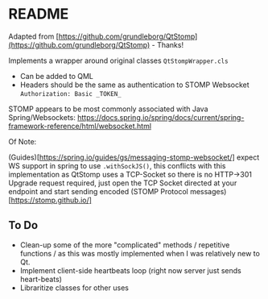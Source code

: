 # README #

Adapted from [https://github.com/grundleborg/QtStomp](https://github.com/grundleborg/QtStomp) - Thanks!

Implements a wrapper around original classes `QtStompWrapper.cls`

* Can be added to QML
* Headers should be the same as authentication to STOMP Websocket
`Authorization: Basic _TOKEN_`

STOMP appears to be most commonly associated with Java Spring/Websockets: 
https://docs.spring.io/spring/docs/current/spring-framework-reference/html/websocket.html

Of Note:

(Guides)[https://spring.io/guides/gs/messaging-stomp-websocket/] expect WS support in spring to use `.withSockJS()`, this conflicts with this implementation
as QtStomp uses a TCP-Socket so there is no HTTP->301 Upgrade request required, just open the TCP Socket directed at your endpoint and start sending encoded (STOMP Protocol messages)[https://stomp.github.io/]

## To Do ##
* Clean-up some of the more "complicated" methods / repetitive functions / as this was mostly implemented when I was relatively new to Qt.
* Implement client-side heartbeats loop (right now server just sends heart-beats)
* Libraritize classes for other uses
 